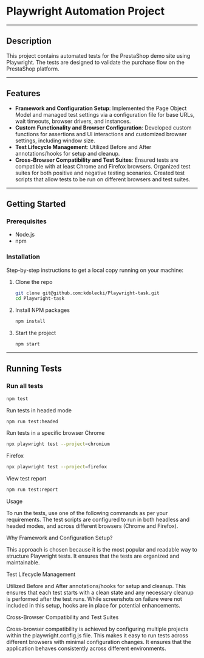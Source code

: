 # Playwright Automation Project

---

## Description

This project contains automated tests for the PrestaShop demo site using Playwright. The tests are designed to validate the purchase flow on the PrestaShop platform.

---

## Features

- **Framework and Configuration Setup**: Implemented the Page Object Model and managed test settings via a configuration file for base URLs, wait timeouts, browser drivers, and instances.
- **Custom Functionality and Browser Configuration**: Developed custom functions for assertions and UI interactions and customized browser settings, including window size.
- **Test Lifecycle Management**: Utilized Before and After annotations/hooks for setup and cleanup.
- **Cross-Browser Compatibility and Test Suites**: Ensured tests are compatible with at least Chrome and Firefox browsers. Organized test suites for both positive and negative testing scenarios. Created test scripts that allow tests to be run on different browsers and test suites.

---

## Getting Started

### Prerequisites

- Node.js
- npm

### Installation

Step-by-step instructions to get a local copy running on your machine:

1. Clone the repo

   ```sh
   git clone git@github.com:kdolecki/Playwright-task.git
   cd Playwright-task
   ```

2. Install NPM packages

   ```sh
   npm install
   ```

3. Start the project
   ```sh
   npm start
   ```

---

## Running Tests

### Run all tests

```sh
npm test
```

Run tests in headed mode
 ```sh
npm run test:headed
```
Run tests in a specific browser
Chrome
 ```sh
npx playwright test --project=chromium
```
Firefox
 ```sh
npx playwright test --project=firefox
```
View test report

 ```sh
npm run test:report
```
Usage

To run the tests, use one of the following commands as per your requirements. The test scripts are configured to run in both headless and headed modes, and across different browsers (Chrome and Firefox).

Why Framework and Configuration Setup?

This approach is chosen because it is the most popular and readable way to structure Playwright tests. It ensures that the tests are organized and maintainable.

Test Lifecycle Management

Utilized Before and After annotations/hooks for setup and cleanup. This ensures that each test starts with a clean state and any necessary cleanup is performed after the test runs. While screenshots on failure were not included in this setup, hooks are in place for potential enhancements.

Cross-Browser Compatibility and Test Suites

Cross-browser compatibility is achieved by configuring multiple projects within the playwright.config.js file. This makes it easy to run tests across different browsers with minimal configuration changes. It ensures that the application behaves consistently across different environments.
```

